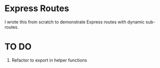 # Express Routes
I wrote this from scratch to demonstrate Express routes with dynamic sub-routes.

# TO DO
1. Refactor to export in helper functions 
